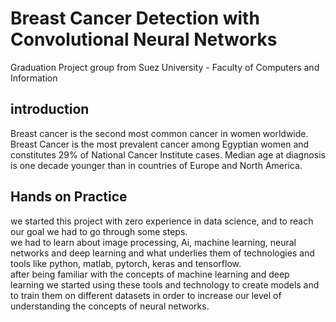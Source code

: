 # Breast Cancer Detection with Convolutional Neural Networks
Graduation Project group from Suez University - Faculty of Computers and Information
## introduction
Breast cancer is the second most common cancer in women worldwide. Breast Cancer is the most prevalent cancer among Egyptian women and constitutes 29% of National Cancer Institute cases. Median age at diagnosis is one decade younger than in countries of Europe and North America.

## Hands on Practice
we started this project with zero experience in data science, and to reach our goal we had to go through some steps.  
we had to learn about image processing, Ai, machine learning, neural networks and deep learning and what underlies them of technologies and tools like python, matlab, pytorch, keras and tensorflow.  
after being familiar with the concepts of machine learning and deep learning we started using these tools and technology to create models and to train them on different datasets in order to increase our level of understanding the concepts of neural networks.  
